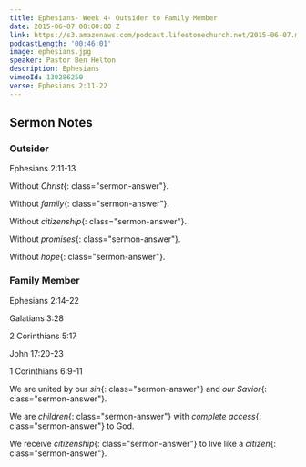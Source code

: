 ```yaml
---
title: Ephesians- Week 4- Outsider to Family Member
date: 2015-06-07 00:00:00 Z
link: https://s3.amazonaws.com/podcast.lifestonechurch.net/2015-06-07.mp3
podcastLength: '00:46:01'
image: ephesians.jpg
speaker: Pastor Ben Helton
description: Ephesians
vimeoId: 130286250
verse: Ephesians 2:11-22
---
```


## Sermon Notes

### Outsider

Ephesians 2:11-13

Without *Christ*{: class="sermon-answer"}.

Without *family*{: class="sermon-answer"}.

Without *citizenship*{: class="sermon-answer"}.

Without *promises*{: class="sermon-answer"}.

Without *hope*{: class="sermon-answer"}.

### Family Member

Ephesians 2:14-22

Galatians 3:28

2 Corinthians 5:17

John 17:20-23

1 Corinthians 6:9-11

We are united by our *sin*{: class="sermon-answer"} and *our Savior*{: class="sermon-answer"}.

We are *children*{: class="sermon-answer"} with *complete access*{: class="sermon-answer"} to God.

We receive *citizenship*{: class="sermon-answer"} to live like a *citizen*{: class="sermon-answer"}.
